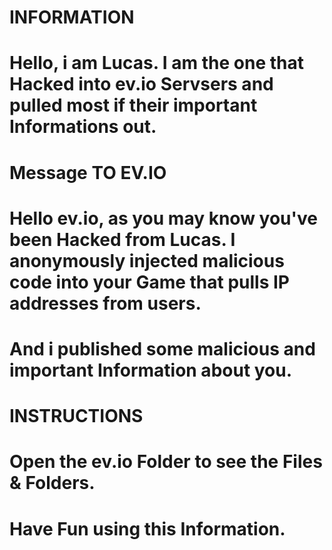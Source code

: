 # INFORMATION
# Hello, i am Lucas. I am the one that Hacked into ev.io Servsers and pulled most if their important Informations out.

# Message TO EV.IO
# Hello ev.io, as you may know you've been Hacked from Lucas. I anonymously injected malicious code into your Game that pulls IP addresses from users.
# And i published some malicious and important Information about you.

# INSTRUCTIONS
# Open the ev.io Folder to see the Files & Folders.
# Have Fun using this Information.
